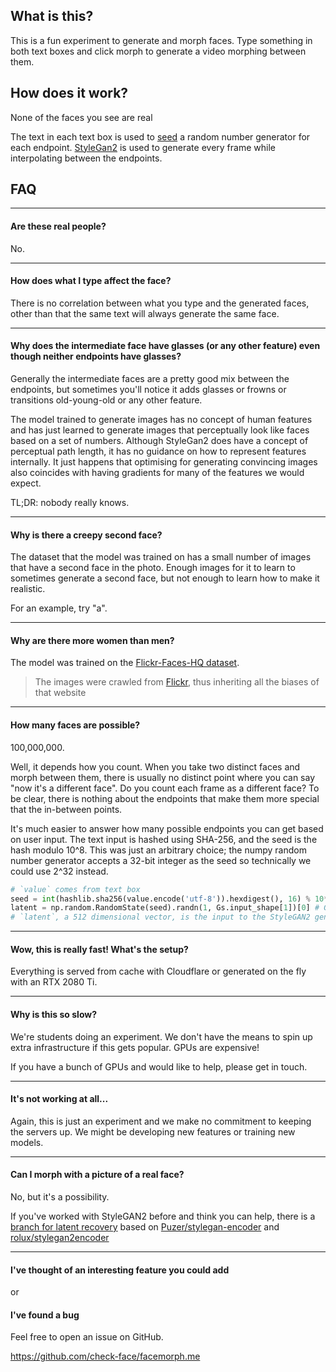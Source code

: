 ## What is this?
This is a fun experiment to generate and morph faces.
Type something in both text boxes and click morph to generate a video morphing between them.

## How does it work?
None of the faces you see are real

The text in each text box is used to [seed](https://en.wikipedia.org/wiki/Random_seed) a random number generator
for each endpoint. [StyleGan2](https://github.com/NVlabs/stylegan2) is used to generate every frame while interpolating
between the endpoints.

<!-- To make the start face, the text in the first text box is [hashed](https://en.wikipedia.org/wiki/Hash_function)
to essentially turn it into a large number. The hash value is then
used as the [seed](https://en.wikipedia.org/wiki/Random_seed) for a random number generator,
and a list of 512 pseudo-random numbers are generated.

[StyleGan2](https://github.com/NVlabs/stylegan2)
is used to generate all images.
Something about stylegan, checkface, interpolation, and a link to more detailed explaination
The more jargon and buzz words the better (not) -->

## FAQ

---

#### Are these real people?
No.

---

#### How does what I type affect the face?
There is no correlation between what you type and the generated faces, other than that the same text will always generate the same face.

---

#### Why does the intermediate face have glasses (or any other feature) even though neither endpoints have glasses?
Generally the intermediate faces are a pretty good mix between the endpoints, but sometimes you'll notice it adds
glasses or frowns or transitions old-young-old or any other feature.

The model trained to generate images has no concept of human features and has just learned to generate images that
perceptually look like faces based on a set of numbers. Although StyleGan2 does have a concept of perceptual path length,
it has no guidance on how to represent features internally. It just happens that optimising for generating convincing images
also coincides with having gradients for many of the features we would expect.

TL;DR: nobody really knows.

---

#### Why is there a creepy second face?
The dataset that the model was trained on has a small number of images that have a second face in the photo.
Enough images for it to learn to sometimes generate a second face, but not enough to learn how to make it realistic.

For an example, try "a".

---

#### Why are there more women than men?
The model was trained on the [Flickr-Faces-HQ dataset](https://github.com/NVlabs/ffhq-dataset).
> The images were crawled from [Flickr](https://www.flickr.com/), thus inheriting all the biases of that website

---

#### How many faces are possible?
100,000,000.

Well, it depends how you count. When you take two distinct faces and morph between them,
there is usually no distinct point where you can say "now it's a different face".
Do you count each frame as a different face?
To be clear, there is nothing about the endpoints that make them more special that the
in-between points.

It's much easier to answer how many possible endpoints you can get based on user input.
The text input is hashed using SHA-256, and the seed is the hash modulo 10^8.
This was just an arbitrary choice; the numpy random number generator accepts a 32-bit integer
as the seed so technically we could use 2^32 instead.

```python
# `value` comes from text box
seed = int(hashlib.sha256(value.encode('utf-8')).hexdigest(), 16) % 10**8
latent = np.random.RandomState(seed).randn(1, Gs.input_shape[1])[0] # Gs.input_shape[1] is 512
# `latent`, a 512 dimensional vector, is the input to the StyleGAN2 generator network
```

---

#### Wow, this is really fast! What's the setup?
Everything is served from cache with Cloudflare or generated on the fly with an RTX 2080 Ti.

---

#### Why is this so slow?
We're students doing an experiment. We don't have the means to spin up extra infrastructure if this gets popular.
GPUs are expensive!

If you have a bunch of GPUs and would like to help, please get in touch.

---

#### It's not working at all...
Again, this is just an experiment and we make no commitment to keeping the servers up. We might be developing new features
or training new models.

---

#### Can I morph with a picture of a real face?

No, but it's a possibility.

If you've worked with StyleGAN2 before and think you can help,
there is a [branch for latent recovery](https://github.com/check-face/checkface/pull/52)
based on [Puzer/stylegan-encoder](https://github.com/Puzer/stylegan-encoder) and [rolux/stylegan2encoder](https://github.com/rolux/stylegan2encoder)

---

#### I've thought of an interesting feature you could add

or

#### I've found a bug

Feel free to open an issue on GitHub.

https://github.com/check-face/facemorph.me